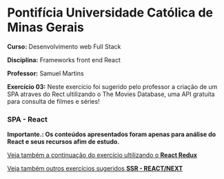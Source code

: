# Pontifícia Universidade Católica de Minas Gerais

 **Curso:** Desenvolvimento web Full Stack
 
 **Disciplina:** Frameworks front end React
 
 **Professor:** Samuel Martins
 
 **Exercício 03:**  Neste exercício foi sugerido pelo professor a criação de um SPA atraves do Rect ultilizando o The Movies Database, uma API gratuita para consulta de filmes e séries!
 ### SPA - React
 **Importante.: Os conteúdos apresentados foram apenas para análise do React e seus recursos afim de estudo.**
 
 [Veja também a continuação do exercício ultilizando o **React Redux**](https://github.com/IgorMundim/movies-spa_04.git)
 
 [Veja também outros exercícios sugeridos **SSR - REACT/NEXT**](https://github.com/IgorMundim/react-next_movies-ssr.git)
